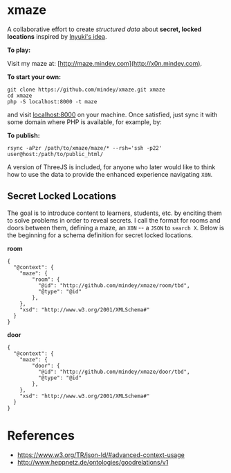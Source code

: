 # xmaze
A collaborative effort to create *structured data* about **secret, locked locations** inspired by [Inyuki's idea](http://www.halfbakery.com/idea/3D_20Study_20Maze).

**To play:**

Visit my maze at: [http://maze.mindey.com](http://x0n.mindey.com).

**To start your own:**
```
git clone https://github.com/mindey/xmaze.git xmaze
cd xmaze
php -S localhost:8000 -t maze
```
and visit [localhost:8000](http://localhost:8000) on your machine. Once satisfied, just sync it with some domain where PHP is available, for example, by:

**To publish:**
```
rsync -aPzr /path/to/xmaze/maze/* --rsh='ssh -p22' user@host:/path/to/public_html/
```

A version of ThreeJS is included, for anyone who later would like to think how to use the data to provide the enhanced experience navigating ``X0N``.

## Secret Locked Locations

The goal is to introduce content to learners, students, etc. by enciting them to solve problems in order to reveal secrets. I call the format for rooms and doors between them, defining a maze, an ``X0N`` -- a ``JSON`` to ``search X``. Below is the beginning for a schema definition for secret locked locations.

**room**
```{json}
{
  "@context": {
    "maze": {
        "room": {
          "@id": "http://github.com/mindey/xmaze/room/tbd",
          "@type": "@id"
        },
    },
    "xsd": "http://www.w3.org/2001/XMLSchema#"
  }
}

```
**door**
```{json}
{
  "@context": {
    "maze": {
        "door": {
          "@id": "http://github.com/mindey/xmaze/door/tbd",
          "@type": "@id"
        },
    },
    "xsd": "http://www.w3.org/2001/XMLSchema#"
  }
}
```


# References
- https://www.w3.org/TR/json-ld/#advanced-context-usage
- http://www.heppnetz.de/ontologies/goodrelations/v1
